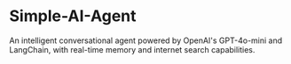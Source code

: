 # Simple-AI-Agent
An intelligent conversational agent powered by OpenAI's GPT-4o-mini and LangChain, with real-time memory and internet search capabilities.

